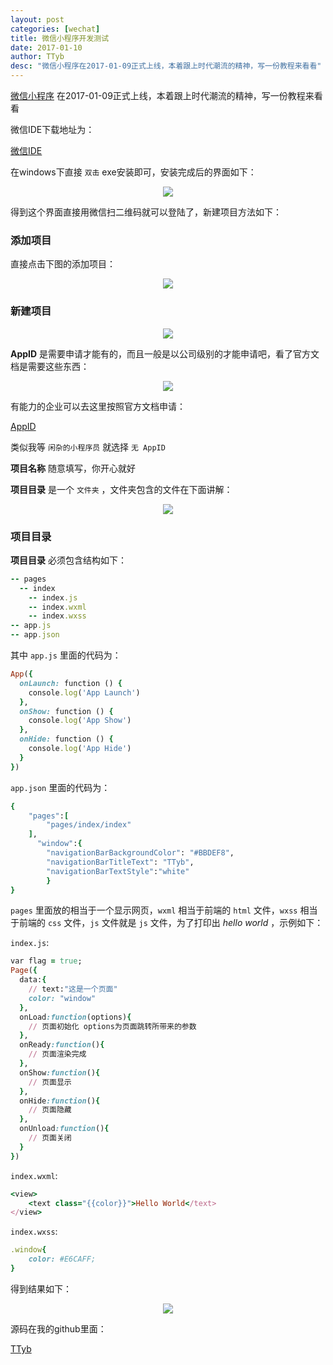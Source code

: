 ```yaml
---
layout: post
categories: [wechat]
title: 微信小程序开发测试
date: 2017-01-10
author: TTyb
desc: "微信小程序在2017-01-09正式上线，本着跟上时代潮流的精神，写一份教程来看看"
---
```


[微信小程序](https://mp.weixin.qq.com/) 在2017-01-09正式上线，本着跟上时代潮流的精神，写一份教程来看看

微信IDE下载地址为：

[微信IDE](https://mp.weixin.qq.com/debug/wxadoc/dev/devtools/download.html)

在windows下直接 `双击` exe安装即可，安装完成后的界面如下：

<p style="text-align:center"><img src="/static/postimage/wechat/xiaochengxu/996148-20170110141456056-342202008.png" class="img-responsive"/></p>

得到这个界面直接用微信扫二维码就可以登陆了，新建项目方法如下：

### 添加项目

直接点击下图的添加项目：

<p style="text-align:center"><img src="/static/postimage/wechat/xiaochengxu/996148-20170110141706697-1386531211.png" class="img-responsive"/></p>

### 新建项目

<p style="text-align:center"><img src="/static/postimage/wechat/xiaochengxu/996148-20170110141826510-2011355918.png" class="img-responsive"/></p>

**AppID** 是需要申请才能有的，而且一般是以公司级别的才能申请吧，看了官方文档是需要这些东西：

<p style="text-align:center"><img src="/static/postimage/wechat/xiaochengxu/996148-20170110142013666-1270134048.png" class="img-responsive"/></p>

有能力的企业可以去这里按照官方文档申请：

[AppID](https://mp.weixin.qq.com/debug/wxadoc/introduction/)

类似我等 `闲杂的小程序员` 就选择 `无 AppID`

**项目名称** 随意填写，你开心就好

**项目目录** 是一个 `文件夹` ，文件夹包含的文件在下面讲解：

<p style="text-align:center"><img src="/static/postimage/wechat/xiaochengxu/996148-20170110142524978-1679836237.png" class="img-responsive"/></p>

### 项目目录

**项目目录** 必须包含结构如下：

~~~ruby
-- pages
  -- index
    -- index.js
    -- index.wxml
    -- index.wxss
-- app.js
-- app.json
~~~

其中 `app.js` 里面的代码为：

~~~ruby
App({
  onLaunch: function () {
    console.log('App Launch')
  },
  onShow: function () {
    console.log('App Show')
  },
  onHide: function () {
    console.log('App Hide')
  }
})
~~~

`app.json` 里面的代码为：

~~~ruby
{
    "pages":[
        "pages/index/index"
    ],
      "window":{
        "navigationBarBackgroundColor": "#BBDEF8",
        "navigationBarTitleText": "TTyb",
        "navigationBarTextStyle":"white"
        }
}
~~~

`pages` 里面放的相当于一个显示网页，`wxml` 相当于前端的 `html` 文件，`wxss` 相当于前端的 `css` 文件，`js` 文件就是 `js` 文件，为了打印出 *hello world* ，示例如下：

`index.js`:

~~~ruby
var flag = true;
Page({
  data:{
    // text:"这是一个页面"
    color: "window"
  },
  onLoad:function(options){
    // 页面初始化 options为页面跳转所带来的参数
  },
  onReady:function(){
    // 页面渲染完成
  },
  onShow:function(){
    // 页面显示
  },
  onHide:function(){
    // 页面隐藏
  },
  onUnload:function(){
    // 页面关闭
  }
})
~~~

`index.wxml`:

~~~ruby
<view>
    <text class="{{color}}">Hello World</text>
</view>
~~~

`index.wxss`:

~~~ruby
.window{
    color: #E6CAFF;
}
~~~

得到结果如下：

<p style="text-align:center"><img src="/static/postimage/wechat/xiaochengxu/996148-20170110143907572-474673645.png" class="img-responsive"/></p>

源码在我的github里面：

[TTyb](https://github.com/TTyb/wechat_helloworld)